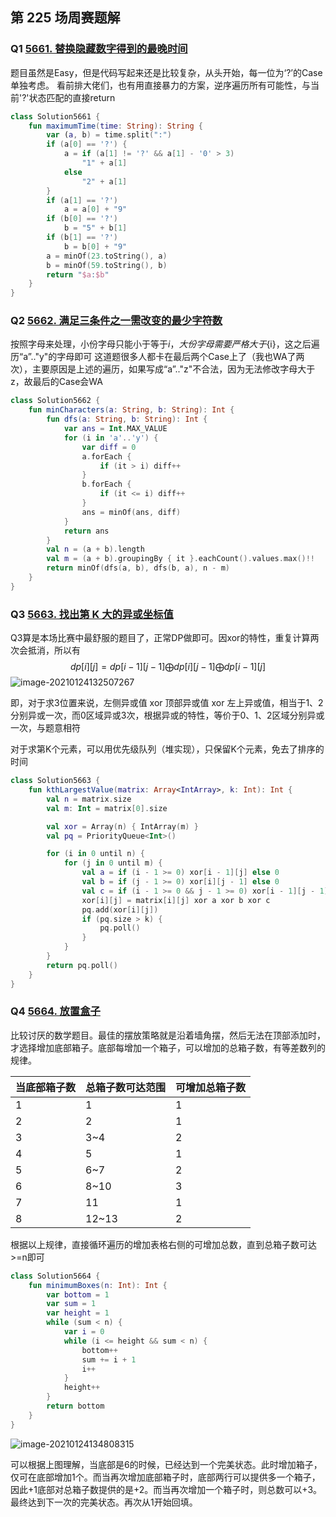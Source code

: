 ## 第 225 场周赛题解

### Q1 [5661. 替换隐藏数字得到的最晚时间](https://leetcode-cn.com/problems/latest-time-by-replacing-hidden-digits/)

题目虽然是Easy，但是代码写起来还是比较复杂，从头开始，每一位为‘?’的Case单独考虑。
看前排大佬们，也有用直接暴力的方案，逆序遍历所有可能性，与当前'?'状态匹配的直接return

```kotlin
class Solution5661 {
    fun maximumTime(time: String): String {
        var (a, b) = time.split(":")
        if (a[0] == '?') {
            a = if (a[1] != '?' && a[1] - '0' > 3)
                "1" + a[1]
            else
                "2" + a[1]
        }
        if (a[1] == '?')
            a = a[0] + "9"
        if (b[0] == '?')
            b = "5" + b[1]
        if (b[1] == '?')
            b = b[0] + "9"
        a = minOf(23.toString(), a)
        b = minOf(59.toString(), b)
        return "$a:$b"
    }
}
```

### Q2 [5662. 满足三条件之一需改变的最少字符数](https://leetcode-cn.com/problems/change-minimum-characters-to-satisfy-one-of-three-conditions/)

按照字母来处理，小份字母只能小于等于${i}，大份字母需要严格大于${i}，这之后遍历“a”.."y"的字母即可
这道题很多人都卡在最后两个Case上了（我也WA了两次），主要原因是上述的遍历，如果写成“a”.."z"不合法，因为无法修改字母大于z，故最后的Case会WA

```kotlin
class Solution5662 {
    fun minCharacters(a: String, b: String): Int {
        fun dfs(a: String, b: String): Int {
            var ans = Int.MAX_VALUE
            for (i in 'a'..'y') {
                var diff = 0
                a.forEach {
                    if (it > i) diff++
                }
                b.forEach {
                    if (it <= i) diff++
                }
                ans = minOf(ans, diff)
            }
            return ans
        }
        val n = (a + b).length
        val m = (a + b).groupingBy { it }.eachCount().values.max()!!
        return minOf(dfs(a, b), dfs(b, a), n - m)
    }
}
```

### Q3 [5663. 找出第 K 大的异或坐标值](https://leetcode-cn.com/problems/find-kth-largest-xor-coordinate-value/)

Q3算是本场比赛中最舒服的题目了，正常DP做即可。因xor的特性，重复计算两次会抵消，所以有
$$
dp[i][j] = dp[i-1][j-1] \bigoplus dp[i][j-1] \bigoplus dp[i-1][j]
$$
![image-20210124132507267](https://i.loli.net/2021/01/24/ulyiLzp7h1bxHQn.png)

即，对于求3位置来说，左侧异或值 xor 顶部异或值 xor 左上异或值，相当于1、2分别异或一次，而0区域异或3次，根据异或的特性，等价于0、1、2区域分别异或一次，与题意相符

对于求第K个元素，可以用优先级队列（堆实现），只保留K个元素，免去了排序的时间

```kotlin
class Solution5663 {
    fun kthLargestValue(matrix: Array<IntArray>, k: Int): Int {
        val n = matrix.size
        val m: Int = matrix[0].size

        val xor = Array(n) { IntArray(m) }
        val pq = PriorityQueue<Int>()

        for (i in 0 until n) {
            for (j in 0 until m) {
                val a = if (i - 1 >= 0) xor[i - 1][j] else 0
                val b = if (j - 1 >= 0) xor[i][j - 1] else 0
                val c = if (i - 1 >= 0 && j - 1 >= 0) xor[i - 1][j - 1] else 0
                xor[i][j] = matrix[i][j] xor a xor b xor c
                pq.add(xor[i][j])
                if (pq.size > k) {
                    pq.poll()
                }
            }
        }
        return pq.poll()
    }
}
```

### Q4 [5664. 放置盒子](https://leetcode-cn.com/problems/building-boxes/)

比较讨厌的数学题目。最佳的摆放策略就是沿着墙角摆，然后无法在顶部添加时，才选择增加底部箱子。底部每增加一个箱子，可以增加的总箱子数，有等差数列的规律。

| 当底部箱子数 | 总箱子数可达范围 | 可增加总箱子数 |
| ------------ | ---------------- | -------------- |
| 1            | 1                | 1              |
| 2            | 2                | 1              |
| 3            | 3~4              | 2              |
| 4            | 5                | 1              |
| 5            | 6~7              | 2              |
| 6            | 8~10             | 3              |
| 7            | 11               | 1              |
| 8            | 12~13            | 2              |

根据以上规律，直接循环遍历的增加表格右侧的可增加总数，直到总箱子数可达>=n即可

```kotlin
class Solution5664 {
    fun minimumBoxes(n: Int): Int {
        var bottom = 1
        var sum = 1
        var height = 1
        while (sum < n) {
            var i = 0
            while (i <= height && sum < n) {
                bottom++
                sum += i + 1
                i++
            }
            height++
        }
        return bottom
    }
}
```

![image-20210124134808315](https://i.loli.net/2021/01/24/iQuCTdEcL4XvsJS.png)

可以根据上图理解，当底部是6的时候，已经达到一个完美状态。此时增加箱子，仅可在底部增加1个。而当再次增加底部箱子时，底部两行可以提供多一个箱子，因此+1底部对总箱子数提供的是+2。而当再次增加一个箱子时，则总数可以+3。最终达到下一次的完美状态。再次从1开始回填。